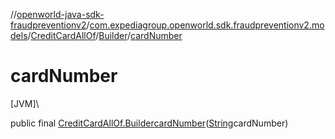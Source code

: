 //[openworld-java-sdk-fraudpreventionv2](../../../../index.md)/[com.expediagroup.openworld.sdk.fraudpreventionv2.models](../../index.md)/[CreditCardAllOf](../index.md)/[Builder](index.md)/[cardNumber](card-number.md)

# cardNumber

[JVM]\

public final [CreditCardAllOf.Builder](index.md)[cardNumber](card-number.md)([String](https://docs.oracle.com/javase/8/docs/api/java/lang/String.html)cardNumber)

